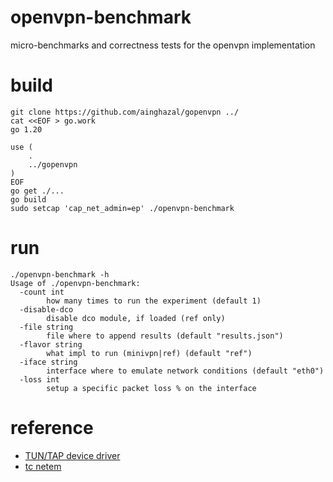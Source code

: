 # openvpn-benchmark

micro-benchmarks and correctness tests for the openvpn implementation

# build

```
git clone https://github.com/ainghazal/gopenvpn ../
cat <<EOF > go.work
go 1.20

use (
    .
    ../gopenvpn
)
EOF
go get ./...
go build
sudo setcap 'cap_net_admin=ep' ./openvpn-benchmark
```

# run

```
./openvpn-benchmark -h
Usage of ./openvpn-benchmark:
  -count int
        how many times to run the experiment (default 1)
  -disable-dco
        disable dco module, if loaded (ref only)
  -file string
        file where to append results (default "results.json")
  -flavor string
        what impl to run (minivpn|ref) (default "ref")
  -iface string
        interface where to emulate network conditions (default "eth0")
  -loss int
        setup a specific packet loss % on the interface
```

# reference

* [TUN/TAP device driver](https://git.kernel.org/pub/scm/linux/kernel/git/torvalds/linux.git/tree/Documentation/networking/tuntap.rst)
* [tc netem](https://www.man7.org/linux/man-pages/man8/tc-netem.8.html)
